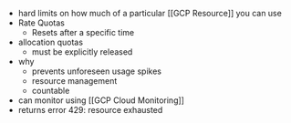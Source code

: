 - hard limits on how much of a particular [[GCP Resource]] you can use
- Rate Quotas
	- Resets after a specific time
- allocation quotas
	- must be explicitly released
- why
	- prevents unforeseen usage spikes
	- resource management
	- countable
- can monitor using [[GCP Cloud Monitoring]]
- returns error 429: resource exhausted